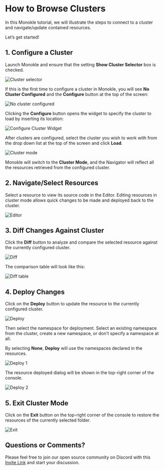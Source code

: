 # How to Browse Clusters

In this Monokle tutorial, we will illustrate the steps to connect to a cluster and navigate/update contained resources.

Let’s get started! 

## **1. Configure a Cluster**
 
Launch Monokle and ensure that the setting **Show Cluster Selector** box is checked.

![Cluster selector](img/tutorial-cluster-selector-1.9.png)


If this is the first time to configure a cluster in Monokle, you will see **No Cluster Configured** and the **Configure** button at the top of the screen:

![No cluster configured](img/no-cluster-configured.png)

Clicking the **Configure** button opens the widget to specify the cluster to load by inserting its location:

![Configure Cluster Widget](img/configure-cluster.png)

After clusters are configured, select the cluster you wish to work with from the drop down list at the top of the screen and click **Load**.

![Cluster mode](img/cluster-mode-1-1.9.png)

Monokle will switch to the **Cluster Mode**, and the Navigator will reflect all the resources retrieved from the configured cluster. 

## **2. Navigate/Select Resources**

Select a resource to view its source code in the Editor. Editing resources in cluster mode allows quick changes to be made and deployed back to the cluster.

 ![Editor](img/editor-5-1.9.png)

## **3. Diff Changes Against Cluster**

Click the **Diff** button to analyze and compare the selected resource against the currently configured cluster.

![Diff](img/diff-7-1.9.png)

The comparison table will look like this:

![Diff table](img/tutorial-diff-tble-8-1.9.png)

## **4. Deploy Changes**

Click on the **Deploy** button to update the resource to the currently configured cluster.

![Deploy](img/deploy-1.9.png)

Then select the namespace for deployment. Select an existing namespace from the cluster, create a new namespace, or don't specify a namespace at all.

By selecting **None**, **Deploy** will use the namespaces declared in the resources. 

![Deploy 1](img/deploy-1-1.9.png)

The resource deployed dialog will be shown in the top-right corner of the console.

![Deploy 2](img/deploy-2-1.5.0.png)

## **5. Exit Cluster Mode**

Click on the **Exit** button on the top-right corner of the console to restore the resources of the currently selected folder. 

 ![Exit](img/exit-9-1.9.png)
 
## **Questions or Comments?**

Please feel free to join our open source community on Discord with this [Invite Link](https://discord.gg/6zupCZFQbe) and start your discussion.
